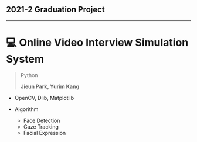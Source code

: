## 2021-2 Graduation Project

------------

# 💻 Online Video Interview Simulation System


> Python
> 
> **Jieun Park, Yurim Kang**


* OpenCV, Dlib, Matplotlib


* Algorithm
  * Face Detection
  * Gaze Tracking
  * Facial Expression

